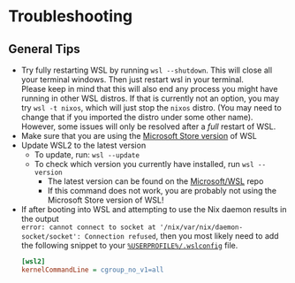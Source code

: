 # Troubleshooting

## General Tips

- Try fully restarting WSL by running `wsl --shutdown`. This will close all your terminal windows. Then just restart wsl in your terminal. \
  Please keep in mind that this will also end any process you might have running in other WSL distros.
  If that is currently not an option, you may try `wsl -t nixos`, which will just stop the `nixos` distro.
  (You may need to change that if you imported the distro under some other name). However, some issues will only be resolved after a _full_ restart of WSL.
- Make sure that you are using the [Microsoft Store version](https://www.microsoft.com/store/productId/9P9TQF7MRM4R) of WSL
- Update WSL2 to the latest version
  - To update, run: `wsl --update`
  - To check which version you currently have installed, run `wsl --version`
    - The latest version can be found on the [Microsoft/WSL](https://github.com/microsoft/WSL/releases/latest) repo
    - If this command does not work, you are probably not using the Microsoft Store version of WSL!
- If after booting into WSL and attempting to use the Nix daemon results in the output  
  `error: cannot connect to socket at '/nix/var/nix/daemon-socket/socket': Connection refused`,
  then you most likely need to add the following snippet to your
  [`%USERPROFILE%/.wslconfig`](https://learn.microsoft.com/en-us/windows/wsl/wsl-config) file.
  ```ini
  [wsl2]
  kernelCommandLine = cgroup_no_v1=all
  ```
